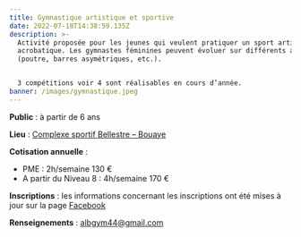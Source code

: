 ```yaml
---
title: Gymnastique artistique et sportive
date: 2022-07-18T14:38:59.135Z
description: >-
  Activité proposée pour les jeunes qui veulent pratiquer un sport artistique et
  acrobatique. Les gymnastes féminines peuvent évoluer sur différents agrès
  (poutre, barres asymétriques, etc.).


  3 compétitions voir 4 sont réalisables en cours d’année.
banner: /images/gymnastique.jpeg
---
```

**Public** : à partir de 6 ans

**Lieu** : [Complexe sportif Bellestre – Bouaye](https://goo.gl/maps/oNgTzTGT7BK2)

**Cotisation annuelle** :

* PME : 2h/semaine 130 €
* A partir du Niveau 8 : 4h/semaine 170 €

**Inscriptions** : les informations concernant les inscriptions ont été mises à jour sur la page [Facebook](https://fr-fr.facebook.com/albgymbouaye/)

**Renseignements** : albgym44@gmail.com